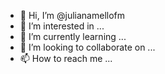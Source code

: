 - 👋 Hi, I’m @julianamellofm
- 👀 I’m interested in ...
- 🌱 I’m currently learning ...
- 💞️ I’m looking to collaborate on ...
- 📫 How to reach me ...

<!---
julianamellofm/julianamellofm is a ✨ special ✨ repository because its `README.md` (this file) appears on your GitHub profile.
You can click the Preview link to take a look at your changes.
--->
